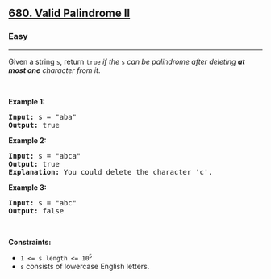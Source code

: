 <h2><a href="https://leetcode.com/problems/valid-palindrome-ii">680. Valid Palindrome II</a></h2><h3>Easy</h3><hr><p>Given a string <code>s</code>, return <code>true</code> <em>if the </em><code>s</code><em> can be palindrome after deleting <strong>at most one</strong> character from it</em>.</p>

<p> </p>
<p><strong class="example">Example 1:</strong></p>

<pre>
<strong>Input:</strong> s = "aba"
<strong>Output:</strong> true
</pre>

<p><strong class="example">Example 2:</strong></p>

<pre>
<strong>Input:</strong> s = "abca"
<strong>Output:</strong> true
<strong>Explanation:</strong> You could delete the character 'c'.
</pre>

<p><strong class="example">Example 3:</strong></p>

<pre>
<strong>Input:</strong> s = "abc"
<strong>Output:</strong> false
</pre>

<p> </p>
<p><strong>Constraints:</strong></p>

<ul>
	<li><code>1 <= s.length <= 10<sup>5</sup></code></li>
	<li><code>s</code> consists of lowercase English letters.</li>
</ul>
